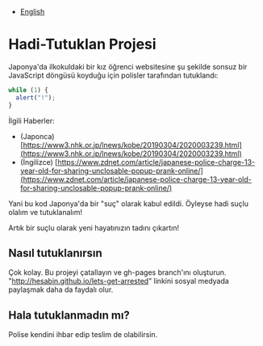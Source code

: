 - [English](README.md)


# Hadi-Tutuklan Projesi

Japonya'da ilkokuldaki bir kız öğrenci websitesine şu şekilde sonsuz bir JavaScript döngüsü koyduğu için polisler tarafından tutuklandı:
```js
while (1) {
  alert("!");
}
```

İlgili Haberler:

- (Japonca) [https://www3.nhk.or.jp/lnews/kobe/20190304/2020003239.html](https://www3.nhk.or.jp/lnews/kobe/20190304/2020003239.html)
- (İngilizce) [https://www.zdnet.com/article/japanese-police-charge-13-year-old-for-sharing-unclosable-popup-prank-online/](https://www.zdnet.com/article/japanese-police-charge-13-year-old-for-sharing-unclosable-popup-prank-online/)

Yani bu kod Japonya'da bir "suç" olarak kabul edildi. Öyleyse hadi suçlu olalım ve tutuklanalım!

Artık bir suçlu olarak yeni hayatınızın tadını çıkartın!

## Nasıl tutuklanırsın

Çok kolay. Bu projeyi çatallayın ve gh-pages branch'ını oluşturun. "http://hesabin.github.io/lets-get-arrested" linkini sosyal medyada paylaşmak daha da faydalı olur.

## Hala tutuklanmadın mı?

Polise kendini ihbar edip teslim de olabilirsin.

